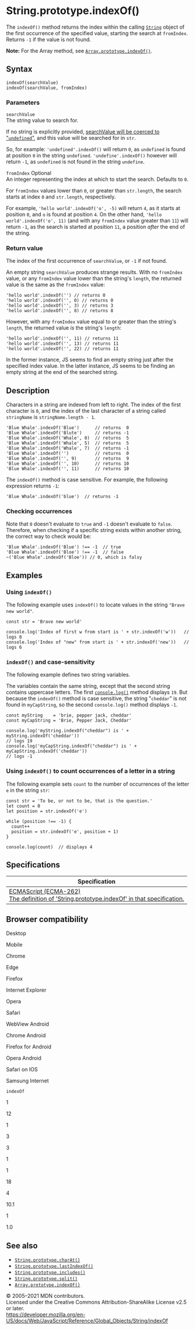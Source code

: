 String.prototype.indexOf()
==========================

The `indexOf()` method returns the index within the calling [`String`](../string) object of the first occurrence of the specified value, starting the search at `fromIndex`. Returns `-1` if the value is not found.

**Note:** For the Array method, see [`Array.prototype.indexOf()`](../array/indexof).

Syntax
------

    indexOf(searchValue)
    indexOf(searchValue, fromIndex)

### Parameters

`searchValue`  
The string value to search for.

If no string is explicitly provided, [searchValue will be coerced to "`undefined`"](https://tc39.github.io/ecma262/#sec-tostring), and this value will be searched for in `str`.

So, for example: `'undefined'.indexOf()` will return `0`, as `undefined` is found at position `0` in the string `undefined`. `'undefine'.indexOf()` however will return `-1`, as `undefined` is not found in the string `undefine`.

 `fromIndex` <span class="badge inline optional">Optional</span>   
An integer representing the index at which to start the search. Defaults to `0`.

For `fromIndex` values lower than `0`, or greater than `str.length`, the search starts at index `0` and `str.length`, respectively.

For example, `'hello world'.indexOf('o', -5)` will return `4`, as it starts at position `0`, and `o` is found at position `4`. On the other hand, `'hello world'.indexOf('o', 11)` (and with any `fromIndex` value greater than `11`) will return `-1`, as the search is started at position `11`, a position *after* the end of the string.

### Return value

The index of the first occurrence of `searchValue`, or `-1` if not found.

An empty string `searchValue` produces strange results. With no `fromIndex` value, or any `fromIndex` value lower than the string's `length`, the returned value is the same as the `fromIndex` value:

    'hello world'.indexOf('') // returns 0
    'hello world'.indexOf('', 0) // returns 0
    'hello world'.indexOf('', 3) // returns 3
    'hello world'.indexOf('', 8) // returns 8

However, with any `fromIndex` value equal to or greater than the string's `length`, the returned value *is* the string's `length`:

    'hello world'.indexOf('', 11) // returns 11
    'hello world'.indexOf('', 13) // returns 11
    'hello world'.indexOf('', 22) // returns 11

In the former instance, JS seems to find an empty string just after the specified index value. In the latter instance, JS seems to be finding an empty string at the end of the searched string.

Description
-----------

Characters in a string are indexed from left to right. The index of the first character is `0`, and the index of the last character of a string called `stringName` is `stringName.length - 1`.

    'Blue Whale'.indexOf('Blue')      // returns  0
    'Blue Whale'.indexOf('Blute')     // returns -1
    'Blue Whale'.indexOf('Whale', 0)  // returns  5
    'Blue Whale'.indexOf('Whale', 5)  // returns  5
    'Blue Whale'.indexOf('Whale', 7)  // returns -1
    'Blue Whale'.indexOf('')          // returns  0
    'Blue Whale'.indexOf('', 9)       // returns  9
    'Blue Whale'.indexOf('', 10)      // returns 10
    'Blue Whale'.indexOf('', 11)      // returns 10

The `indexOf()` method is case sensitive. For example, the following expression returns `-1`:

    'Blue Whale'.indexOf('blue')  // returns -1

### Checking occurrences

Note that `0` doesn't evaluate to `true` and `-1` doesn't evaluate to `false`. Therefore, when checking if a specific string exists within another string, the correct way to check would be:

    'Blue Whale'.indexOf('Blue') !== -1  // true
    'Blue Whale'.indexOf('Bloe') !== -1  // false
    ~('Blue Whale'.indexOf('Bloe')) // 0, which is falsy

Examples
--------

### Using `indexOf()`

The following example uses `indexOf()` to locate values in the string `"Brave new world"`.

    const str = 'Brave new world'

    console.log('Index of first w from start is ' + str.indexOf('w'))   // logs 8
    console.log('Index of "new" from start is ' + str.indexOf('new'))   // logs 6

### `indexOf()` and case-sensitivity

The following example defines two string variables.

The variables contain the same string, except that the second string contains uppercase letters. The first [`console.log()`](https://developer.mozilla.org/en-US/docs/Web/API/Console/log) method displays `19`. But because the `indexOf()` method is case sensitive, the string "`cheddar`" is not found in `myCapString`, so the second `console.log()` method displays `-1`.

    const myString    = 'brie, pepper jack, cheddar'
    const myCapString = 'Brie, Pepper Jack, Cheddar'

    console.log('myString.indexOf("cheddar") is ' + myString.indexOf('cheddar'))
    // logs 19
    console.log('myCapString.indexOf("cheddar") is ' + myCapString.indexOf('cheddar'))
    // logs -1

### Using `indexOf()` to count occurrences of a letter in a string

The following example sets `count` to the number of occurrences of the letter `e` in the string `str`:

    const str = 'To be, or not to be, that is the question.'
    let count = 0
    let position = str.indexOf('e')

    while (position !== -1) {
      count++
      position = str.indexOf('e', position + 1)
    }

    console.log(count)  // displays 4

Specifications
--------------

<table><thead><tr class="header"><th>Specification</th></tr></thead><tbody><tr class="odd"><td><a href="https://tc39.es/ecma262/#sec-string.prototype.indexof">ECMAScript (ECMA-262)<br />
<span class="small">The definition of 'String.prototype.indexOf' in that specification.</span></a></td></tr></tbody></table>

Browser compatibility
---------------------

Desktop

Mobile

Chrome

Edge

Firefox

Internet Explorer

Opera

Safari

WebView Android

Chrome Android

Firefox for Android

Opera Android

Safari on IOS

Samsung Internet

`indexOf`

1

12

1

3

3

1

1

18

4

10.1

1

1.0

See also
--------

-   [`String.prototype.charAt()`](charat)
-   [`String.prototype.lastIndexOf()`](lastindexof)
-   [`String.prototype.includes()`](includes)
-   [`String.prototype.split()`](split)
-   [`Array.prototype.indexOf()`](../array/indexof)

© 2005–2021 MDN contributors.  
Licensed under the Creative Commons Attribution-ShareAlike License v2.5 or later.  
<a href="https://developer.mozilla.org/en-US/docs/Web/JavaScript/Reference/Global_Objects/String/indexOf" class="_attribution-link">https://developer.mozilla.org/en-US/docs/Web/JavaScript/Reference/Global_Objects/String/indexOf</a>
